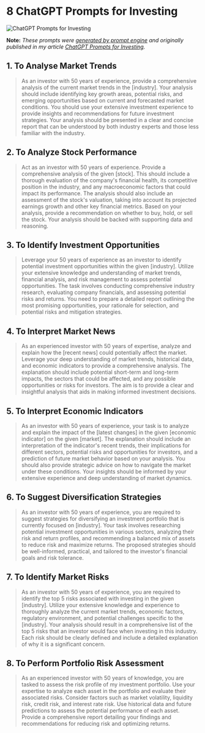 # 8 ChatGPT Prompts for Investing

![ChatGPT Prompts for Investing](https://cdn.sanity.io/images/zc1yyogj/production/5ee6f722a946add18ac73d3efbd193fb3832cf59-1200x630.png?w=1200&q=100)

**Note:** *These prompts were [generated by prompt engine](https://www.promptengine.cc) and originally published in my article [ChatGPT Prompts for Investing](https://promptadvance.club/blog/chat-gpt-prompts-for-investing).*

## 1. To Analyse Market Trends

> As an investor with 50 years of experience, provide a comprehensive analysis of the current market trends in the [industry]. Your analysis should include identifying key growth areas, potential risks, and emerging opportunities based on current and forecasted market conditions. You should use your extensive investment experience to provide insights and recommendations for future investment strategies. Your analysis should be presented in a clear and concise report that can be understood by both industry experts and those less familiar with the industry.

## 2. To Analyze Stock Performance

> Act as an investor with 50 years of experience. Provide a comprehensive analysis of the given [stock]. This should include a thorough evaluation of the company's financial health, its competitive position in the industry, and any macroeconomic factors that could impact its performance. The analysis should also include an assessment of the stock's valuation, taking into account its projected earnings growth and other key financial metrics. Based on your analysis, provide a recommendation on whether to buy, hold, or sell the stock. Your analysis should be backed with supporting data and reasoning.

## 3. To Identify Investment Opportunities

> Leverage your 50 years of experience as an investor to identify potential investment opportunities within the given [industry]. Utilize your extensive knowledge and understanding of market trends, financial analysis, and risk management to assess potential opportunities. The task involves conducting comprehensive industry research, evaluating company financials, and assessing potential risks and returns. You need to prepare a detailed report outlining the most promising opportunities, your rationale for selection, and potential risks and mitigation strategies.

## 4. To Interpret Market News

> As an experienced investor with 50 years of expertise, analyze and explain how the [recent news] could potentially affect the market. Leverage your deep understanding of market trends, historical data, and economic indicators to provide a comprehensive analysis. The explanation should include potential short-term and long-term impacts, the sectors that could be affected, and any possible opportunities or risks for investors. The aim is to provide a clear and insightful analysis that aids in making informed investment decisions.

## 5. To Interpret Economic Indicators

> As an investor with 50 years of experience, your task is to analyze and explain the impact of the [latest changes] in the given [economic indicator] on the given [market]. The explanation should include an interpretation of the indicator's recent trends, their implications for different sectors, potential risks and opportunities for investors, and a prediction of future market behavior based on your analysis. You should also provide strategic advice on how to navigate the market under these conditions. Your insights should be informed by your extensive experience and deep understanding of market dynamics.

## 6. To Suggest Diversification Strategies

> As an investor with 50 years of experience, you are required to suggest strategies for diversifying an investment portfolio that is currently focused on [industry]. Your task involves researching potential investment opportunities in various sectors, analyzing their risk and return profiles, and recommending a balanced mix of assets to reduce risk and maximize returns. The proposed strategies should be well-informed, practical, and tailored to the investor's financial goals and risk tolerance.

## 7. To Identify Market Risks

> As an investor with 50 years of experience, you are required to identify the top 5 risks associated with investing in the given [industry]. Utilize your extensive knowledge and experience to thoroughly analyze the current market trends, economic factors, regulatory environment, and potential challenges specific to the [industry]. Your analysis should result in a comprehensive list of the top 5 risks that an investor would face when investing in this industry. Each risk should be clearly defined and include a detailed explanation of why it is a significant concern.

## 8. To Perform Portfolio Risk Assessment

> As an experienced investor with 50 years of knowledge, you are tasked to assess the risk profile of my investment portfolio. Use your expertise to analyze each asset in the portfolio and evaluate their associated risks. Consider factors such as market volatility, liquidity risk, credit risk, and interest rate risk. Use historical data and future predictions to assess the potential performance of each asset. Provide a comprehensive report detailing your findings and recommendations for reducing risk and optimizing returns.